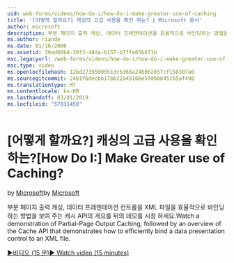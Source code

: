 ```yaml
---
uid: web-forms/videos/how-do-i/how-do-i-make-greater-use-of-caching
title: '[어떻게 할까요?] 캐싱의 고급 사용을 확인 하는? | Microsoft 문서'
author: microsoft
description: 부분 페이지 출력 캐싱, 데이터 프레젠테이션을 효율적으로 바인딩하는 방법을 보여 주는 캐시 API의 개요 데모 보기...
ms.author: riande
ms.date: 01/16/2006
ms.assetid: 39ad66b4-30f3-48da-b157-b7ffe65b671b
msc.legacyurl: /web-forms/videos/how-do-i/how-do-i-make-greater-use-of-caching
msc.type: video
ms.openlocfilehash: 12bd2739500551dcb366a2460b2657cf158307a0
ms.sourcegitcommit: 24b1f6decbb17bb22a45166e5fdb0845c65af498
ms.translationtype: MT
ms.contentlocale: ko-KR
ms.lasthandoff: 03/01/2019
ms.locfileid: "57031450"
---
```

<a name="how-do-i-make-greater-use-of-caching"></a><span data-ttu-id="de664-104">[어떻게 할까요?] 캐싱의 고급 사용을 확인 하는?</span><span class="sxs-lookup"><span data-stu-id="de664-104">[How Do I:] Make Greater use of Caching?</span></span>
====================
<span data-ttu-id="de664-105">by [Microsoft](https://github.com/microsoft)</span><span class="sxs-lookup"><span data-stu-id="de664-105">by [Microsoft](https://github.com/microsoft)</span></span>

<span data-ttu-id="de664-106">부분 페이지 출력 캐싱, 데이터 프레젠테이션 컨트롤을 XML 파일을 효율적으로 바인딩하는 방법을 보여 주는 캐시 API의 개요를 뒤의 데모를 시청 하세요.</span><span class="sxs-lookup"><span data-stu-id="de664-106">Watch a demonstration of Partial-Page Output Caching, followed by an overview of the Cache API that demonstrates how to efficiently bind a data presentation control to an XML file.</span></span>

[<span data-ttu-id="de664-107">&#9654;비디오 (15 분)</span><span class="sxs-lookup"><span data-stu-id="de664-107">&#9654; Watch video (15 minutes)</span></span>](https://channel9.msdn.com/Blogs/ASP-NET-Site-Videos/how-do-i-make-greater-use-of-caching)
